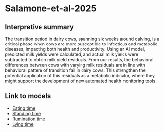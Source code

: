 # Salamone-et-al-2025

## Interpretive summary

The transition period in dairy cows, spanning six weeks around calving, is a critical phase when cows are more susceptible to infectious and metabolic diseases, impacting both health and productivity. Using an AI model, predicted milk yields were calculated, and actual milk yields were subtracted to obtain milk yield residuals. From our results, the behavioral differences between cows with varying milk residuals are in line with behavioral pattern of transition fail in dairy cows. This  strengthen the potential application of this residuals as a metabolic indicator, where they might support  the development of new automated health monitoring tools. 

## Link to models

* [Eating time](https://github.com/Bovi-analytics/Salamone-et-al-2025/blob/main/EatingTime_DaysInMilk.ipynb)
* [Standing time](https://github.com/Bovi-analytics/Salamone-et-al-2025/blob/main/StandingTime_DaysInMilk.ipynb)
* [Rumination time](https://github.com/Bovi-analytics/Salamone-et-al-2025/blob/main/RuminatingTime_DaysInMilk.ipynb)
* [Lying time](https://github.com/Bovi-analytics/Salamone-et-al-2025/blob/main/LyingTime_DaysInMilk.ipynb)
